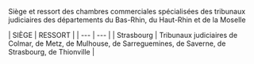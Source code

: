 Siège et ressort des chambres commerciales spécialisées des tribunaux judiciaires des départements du Bas-Rhin, du Haut-Rhin et de la Moselle




| 
SIÈGE | 
RESSORT |
| --- | --- |
| 
Strasbourg | 
Tribunaux judiciaires de Colmar, de Metz, de Mulhouse, de Sarreguemines, de Saverne, de Strasbourg, de Thionville |


